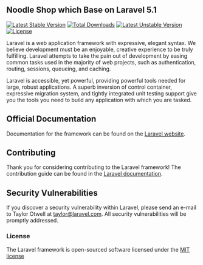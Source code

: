 ## Noodle Shop which Base on Laravel 5.1

[![Latest Stable Version](https://poser.pugx.org/yewei-cao/noodle/v/stable)](https://packagist.org/packages/yewei-cao/noodle) [![Total Downloads](https://poser.pugx.org/yewei-cao/noodle/downloads)](https://packagist.org/packages/yewei-cao/noodle) [![Latest Unstable Version](https://poser.pugx.org/yewei-cao/noodle/v/unstable)](https://packagist.org/packages/yewei-cao/noodle) [![License](https://poser.pugx.org/yewei-cao/noodle/license)](https://packagist.org/packages/yewei-cao/noodle)

Laravel is a web application framework with expressive, elegant syntax. We believe development must be an enjoyable, creative experience to be truly fulfilling. Laravel attempts to take the pain out of development by easing common tasks used in the majority of web projects, such as authentication, routing, sessions, queueing, and caching.

Laravel is accessible, yet powerful, providing powerful tools needed for large, robust applications. A superb inversion of control container, expressive migration system, and tightly integrated unit testing support give you the tools you need to build any application with which you are tasked.

## Official Documentation

Documentation for the framework can be found on the [Laravel website](http://laravel.com/docs).

## Contributing

Thank you for considering contributing to the Laravel framework! The contribution guide can be found in the [Laravel documentation](http://laravel.com/docs/contributions).

## Security Vulnerabilities

If you discover a security vulnerability within Laravel, please send an e-mail to Taylor Otwell at taylor@laravel.com. All security vulnerabilities will be promptly addressed.

### License

The Laravel framework is open-sourced software licensed under the [MIT license](http://opensource.org/licenses/MIT)
